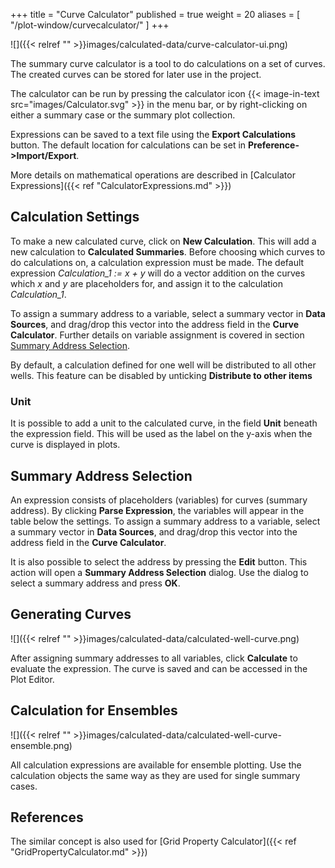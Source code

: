 +++
title = "Curve Calculator"
published = true
weight = 20
aliases = [
    "/plot-window/curvecalculator/"
]
+++

![]({{< relref "" >}}images/calculated-data/curve-calculator-ui.png)

The summary curve calculator is a tool to do calculations on a set of curves. The created curves can be stored for later use in the project.

The calculator can be run by pressing the calculator icon {{< image-in-text src="images/Calculator.svg" >}} in the menu bar, or by right-clicking on either a summary case or the summary plot collection.

Expressions can be saved to a text file using the **Export Calculations** button. The default location for calculations can be set in **Preference->Import/Export**.

More details on mathematical operations are described in [Calculator Expressions]({{< ref "CalculatorExpressions.md" >}})

## Calculation Settings
To make a new calculated curve, click on **New Calculation**. This will add a new calculation to **Calculated Summaries**. Before choosing which curves to do calculations on, a calculation expression must be made. The default expression *Calculation_1 := x + y* will do a vector addition on the curves which *x* and *y* are placeholders for, and assign it to the calculation *Calculation_1*. 

To assign a summary address to a variable, select a summary vector in **Data Sources**, and drag/drop this vector into the address field in the **Curve Calculator**. Further details on variable assignment is covered in section [Summary Address Selection](#summary-address-selection). 

By default, a calculation defined for one well will be distributed to all other wells. This feature can be disabled by unticking **Distribute to other items**

### Unit
It is possible to add a unit to the calculated curve, in the field **Unit** beneath the expression field. This will be used as the label on the y-axis when the curve is displayed in plots.

## Summary Address Selection
An expression consists of placeholders (variables) for curves (summary address). By clicking **Parse Expression**, the variables will appear in the table below the settings. To assign a summary address to a variable, select a summary vector in **Data Sources**, and drag/drop this vector into the address field in the **Curve Calculator**.

It is also possible to select the address by pressing the **Edit** button. This action will open a **Summary Address Selection** dialog. Use the dialog to select a summary address and press **OK**.

## Generating Curves
![]({{< relref "" >}}images/calculated-data/calculated-well-curve.png)

After assigning summary addresses to all variables, click **Calculate** to evaluate the expression. The curve is saved and can be accessed in the Plot Editor.


## Calculation for Ensembles
![]({{< relref "" >}}images/calculated-data/calculated-well-curve-ensemble.png)

All calculation expressions are available for ensemble plotting. Use the calculation objects the same way as they are used for single summary cases.


## References
The similar concept is also used for [Grid Property Calculator]({{< ref "GridPropertyCalculator.md" >}})